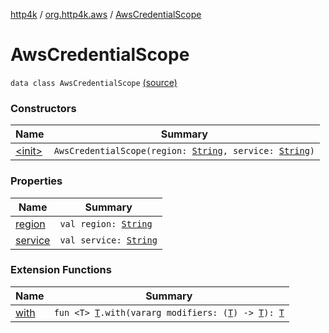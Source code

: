 [http4k](../../index.md) / [org.http4k.aws](../index.md) / [AwsCredentialScope](./index.md)

# AwsCredentialScope

`data class AwsCredentialScope` [(source)](https://github.com/http4k/http4k/blob/master/http4k-aws/src/main/kotlin/org/http4k/aws/AwsCredentialScope.kt#L3)

### Constructors

| Name | Summary |
|---|---|
| [&lt;init&gt;](-init-.md) | `AwsCredentialScope(region: `[`String`](https://kotlinlang.org/api/latest/jvm/stdlib/kotlin/-string/index.html)`, service: `[`String`](https://kotlinlang.org/api/latest/jvm/stdlib/kotlin/-string/index.html)`)` |

### Properties

| Name | Summary |
|---|---|
| [region](region.md) | `val region: `[`String`](https://kotlinlang.org/api/latest/jvm/stdlib/kotlin/-string/index.html) |
| [service](service.md) | `val service: `[`String`](https://kotlinlang.org/api/latest/jvm/stdlib/kotlin/-string/index.html) |

### Extension Functions

| Name | Summary |
|---|---|
| [with](../../org.http4k.core/with.md) | `fun <T> `[`T`](../../org.http4k.core/with.md#T)`.with(vararg modifiers: (`[`T`](../../org.http4k.core/with.md#T)`) -> `[`T`](../../org.http4k.core/with.md#T)`): `[`T`](../../org.http4k.core/with.md#T) |
